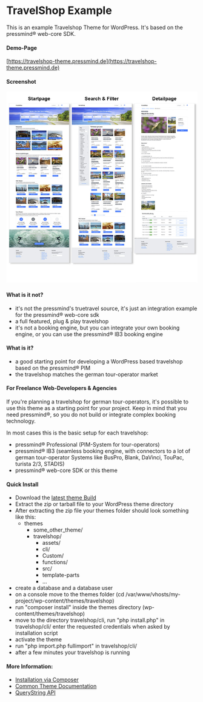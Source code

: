 # TravelShop Example
This is an example Travelshop Theme for WordPress.
It's based on the pressmind® web-core SDK.

#### Demo-Page
[https://travelshop-theme.pressmind.de](https://travelshop-theme.pressmind.de)

#### Screenshot
![Overview Image Demo-Page](./travelshop/assets/img/overview.jpg)

#### What is it not?
* it's not the pressmind's truetravel source, it's just an integration example for the pressmind® web-core sdk
* a full featured, plug & play travelshop
* it's not a booking engine, but you can integrate your own booking engine, or you can use the pressmind® IB3 booking engine

#### What is it?
* a good starting point for developing a WordPress based travelshop based on the pressmind® PIM
* the travelshop matches the german tour-operator market

#### For Freelance Web-Developers & Agencies
If you're planning a travelshop for german tour-operators, it's possible to use this theme as a starting point for your project.
Keep in mind that you need pressmind®, so you do not build or integrate complex booking technology.

In most cases this is the basic setup for each travelshop:
* pressmind® Professional (PIM-System for tour-operators)
* pressmind® IB3 (seamless booking engine, with connectors to a lot of german tour-operator Systems like BusPro, Blank, DaVinci, TouPac, turista 2/3, STADIS)
* pressmind® web-core SDK or this theme

#### Quick Install
* Download the [latest theme Build](https://github.com/pressmind/wp-travelshop-theme/releases/latest)
* Extract the zip or tarball file to your WordPress theme directory
*  After extracting the zip file your themes folder should look something like this:
    * themes
        * some_other_theme/
        * travelshop/
            * assets/
            * cli/
            * Custom/
            * functions/
            * src/
            * template-parts
            * ...
* create a database and a database user
* on a console move to the themes folder (cd /var/www/vhosts/my-project/wp-content/themes/travelshop)
* run "composer install" inside the themes directory (wp-content/themes/travelshop)
* move to the directory travelshop/cli, run "php install.php" in travelshop/cli/ enter the requested credentials when asked by installation script
* activate the theme
* run "php import.php fullimport" in travelshop/cli/
* after a few minutes your travelshop is running

#### More Information:
* [Installation via Composer](./travelshop/installation.md)
* [Common Theme Documentation](./travelshop/readme-theme.md)
* [QueryString API](./travelshop/readme-querystring-api.md)

